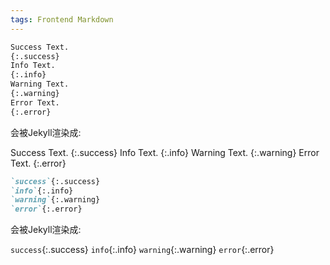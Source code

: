 ```yaml
---
tags: Frontend Markdown
---
```




```markdown
Success Text.
{:.success}
Info Text.
{:.info}
Warning Text.
{:.warning}
Error Text.
{:.error}
```

会被Jekyll渲染成:

Success Text.
{:.success}
Info Text.
{:.info}
Warning Text.
{:.warning}
Error Text.
{:.error}



```markdown
`success`{:.success}
`info`{:.info}
`warning`{:.warning}
`error`{:.error}
```

会被Jekyll渲染成:

`success`{:.success}
`info`{:.info}
`warning`{:.warning}
`error`{:.error}